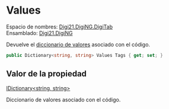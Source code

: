 # Values

Espacio de nombres: [Digi21.DigiNG.DigiTab](../../../)  
Ensamblado: [Digi21.DigiNG](../../../../)

Devuelve el [diccionario de valores](../../../../../../../../referencia/editor-de-tablas-de-codigos/pestanas/codigos/propiedades-del-codigo.md#valores) asociado con el código.

```csharp
public Dictionary<string, string> Values Tags { get; set; }
```

## Valor de la propiedad

[IDictionary&lt;string, string&gt;](https://docs.microsoft.com/en-us/dotnet/api/system.collections.generic.idictionary-2?view=net-5.0)

Diccionario de valores asociado con el código.



